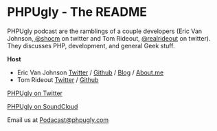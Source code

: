 # PHPUgly - The README

PHPUgly podcast are the ramblings of a couple developers (Eric Van Johnson,[ @shocm](https://twitter.com/shocm) on twitter and Tom Rideout, [@realrideout](https://twitter.com/realrideout) on twitter). They discusses PHP, development, and general Geek stuff.  

**Host**
* Eric Van Johnson [Twitter](https://twitter.com/shocm) / [Github](https://github.com/ericvanjohnson/) / [Blog](https://www.shocm.com) / [About.me](https://about.me/shocm) 
* Tom Rideout [Twitter](https://twitter.com/realrideout) / [Github](https://github.com/trideout/)


[PHPUgly on Twitter](https://twitter.com/phpugly) 

[PHPUgly on SoundCloud](https://soundcloud.com/phpugly/)

Email us at [Podacast@phpugly.com](mailto:podcast@phpugly.com)


